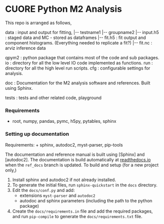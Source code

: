 # CUORE Python M2 Analysis

This repo is arranged as follows,

data : input and output for fitting,
  |-- testname1
  |-- groupname2
         |-- input.h5 : staged data and MC -  stored as dataframes
         |-- fit.h5 : fit output and component histograms. (Everything needed to replicate a fit?)
         |-- fit.nc : arviz inference data

qpym2 : python package that contains most of the code and sub packages.
  io : directory for all the low level IO code implemented as functions.
  run : directory for all the high level run scripts.
  cfg : configurable settings for analysis.

doc : Documentation for the M2 analysis software and references. Built using Sphinx.

tests : tests and other related code, playground

### Requirements 

- root, numpy, pandas, pymc, h5py, pytables, sphinx

### Setting up documentation

Requirements:
    + sphinx, autodoc2, myst-parser, pip-tools

The documentation and reference manual is built using [Sphinx] and [autodoc2]. 
The documentation is build automatically at [readthedocs.io](qpym2.readthedocs.io) when the `ref_docs` branch is updated. To build and setup (for a new project only,)

1. Install sphinx and autodoc2 if not already installed.
2. To generate the initial files, run `sphinx-quickstart` in the `docs` directory.
3. Edit the `docs/conf.py` and add:
    + extensions `myst-parser` and `autodoc2`
    + autodoc and sphinx parameters (including the path to the python package)
4. Create the `docs/requirements.in` file and add the required packages, and
    run `pip-compile` to generate the `docs/requirements.txt` file.



 
